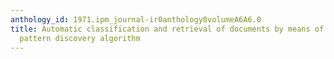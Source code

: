 ```yaml
---
anthology_id: 1971.ipm_journal-ir0anthology0volumeA6A6.0
title: Automatic classification and retrieval of documents by means of a bibliographic
  pattern discovery algorithm
---
```

